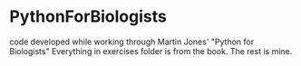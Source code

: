 # PythonForBiologists
code developed while working through Martin Jones' "Python for Biologists"
Everything in exercises folder is from the book. The rest is mine.
